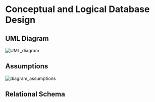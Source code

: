 # Conceptual and Logical Database Design

## UML Diagram 
![UML_diagram](https://media.github-dev.cs.illinois.edu/user/12652/files/f730708f-8b54-4d70-99b5-187c816443b8)

## Assumptions
![diagram_assumptions](https://media.github-dev.cs.illinois.edu/user/12652/files/2213d3f2-6a31-487e-9e4c-293dc2b9194d)

## Relational Schema
